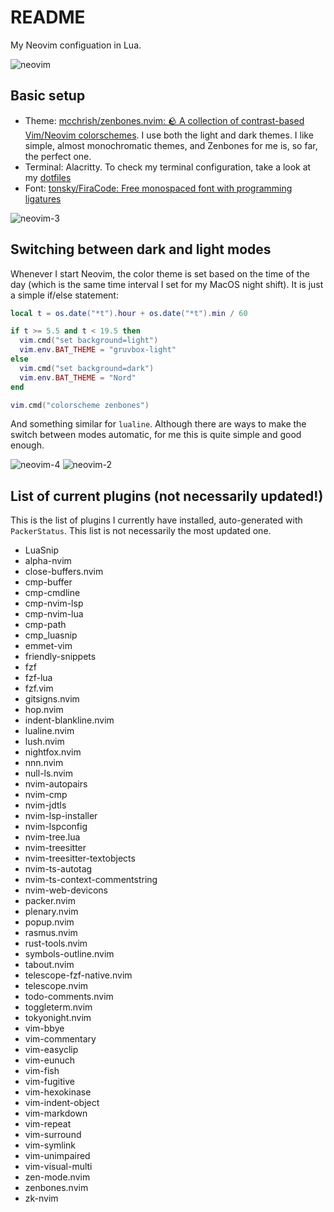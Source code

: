 # README

My Neovim configuation in Lua.

![neovim](https://user-images.githubusercontent.com/20104703/170843418-ed863f0b-5199-4b82-a3ef-6dc410f39ee8.gif)

## Basic setup

- Theme: [mcchrish/zenbones.nvim: 🪨 A collection of contrast-based Vim/Neovim colorschemes](https://github.com/mcchrish/zenbones.nvim). I use both the light and dark themes. I like simple, almost monochromatic themes, and Zenbones for me is, so far, the perfect one.
- Terminal: Alacritty. To check my terminal configuration, take a look at my [dotfiles](https://github.com/idr4n/.dotfiles) 
- Font: [tonsky/FiraCode: Free monospaced font with programming ligatures](https://github.com/tonsky/FiraCode)

![neovim-3](https://user-images.githubusercontent.com/20104703/170856117-70a11bb8-5ebb-434d-a781-bcb2475b4fa4.png)

## Switching between dark and light modes

Whenever I start Neovim, the color theme is set based on the time of the day (which is the same time interval I set for my MacOS night shift). It is just a simple if/else statement:

```lua
local t = os.date("*t").hour + os.date("*t").min / 60

if t >= 5.5 and t < 19.5 then
  vim.cmd("set background=light")
  vim.env.BAT_THEME = "gruvbox-light"
else
  vim.cmd("set background=dark")
  vim.env.BAT_THEME = "Nord"
end

vim.cmd("colorscheme zenbones")
```

And something similar for `lualine`. Although there are ways to make the switch between modes automatic, for me this is quite simple and good enough.

![neovim-4](https://user-images.githubusercontent.com/20104703/170856123-8884f9a1-32e9-4088-91fc-c3d5ee51c744.png)
![neovim-2](https://user-images.githubusercontent.com/20104703/170856125-eb76460c-6246-4317-8a71-1e59a6a7ced9.png)

## List of current plugins (not necessarily updated!)

This is the list of plugins I currently have installed, auto-generated with `PackerStatus`. This list is not necessarily the most updated one.

- LuaSnip
- alpha-nvim
- close-buffers.nvim
- cmp-buffer
- cmp-cmdline
- cmp-nvim-lsp
- cmp-nvim-lua
- cmp-path
- cmp_luasnip
- emmet-vim
- friendly-snippets
- fzf
- fzf-lua
- fzf.vim
- gitsigns.nvim
- hop.nvim
- indent-blankline.nvim
- lualine.nvim
- lush.nvim
- nightfox.nvim
- nnn.nvim
- null-ls.nvim
- nvim-autopairs
- nvim-cmp
- nvim-jdtls
- nvim-lsp-installer
- nvim-lspconfig
- nvim-tree.lua
- nvim-treesitter
- nvim-treesitter-textobjects
- nvim-ts-autotag
- nvim-ts-context-commentstring
- nvim-web-devicons
- packer.nvim
- plenary.nvim
- popup.nvim
- rasmus.nvim
- rust-tools.nvim
- symbols-outline.nvim
- tabout.nvim
- telescope-fzf-native.nvim
- telescope.nvim
- todo-comments.nvim
- toggleterm.nvim
- tokyonight.nvim
- vim-bbye
- vim-commentary
- vim-easyclip
- vim-eunuch
- vim-fish
- vim-fugitive
- vim-hexokinase
- vim-indent-object
- vim-markdown
- vim-repeat
- vim-surround
- vim-symlink
- vim-unimpaired
- vim-visual-multi
- zen-mode.nvim
- zenbones.nvim
- zk-nvim
